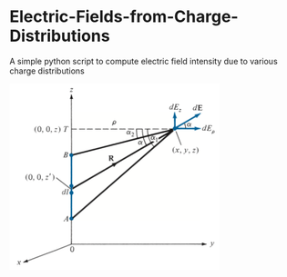 # Electric-Fields-from-Charge-Distributions

A simple python script to compute electric field intensity due to various charge distributions

![Electric field due to line charge](./img/img.png)
